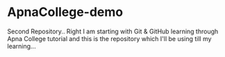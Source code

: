 # ApnaCollege-demo
Second Repository.. Right I am starting with Git &amp; GitHub learning through Apna College tutorial and this is the repository which I'll be using till my learning...
